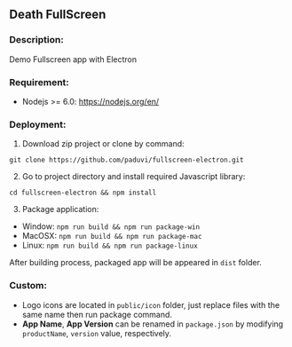 ## Death FullScreen

### Description: 
Demo Fullscreen app with Electron

### Requirement:
- Nodejs >= 6.0: https://nodejs.org/en/

### Deployment:
1. Download zip project or clone by command:

`git clone https://github.com/paduvi/fullscreen-electron.git`

2. Go to project directory and install required Javascript library:

`cd fullscreen-electron && npm install`

3. Package application:
- Window: `npm run build && npm run package-win`
- MacOSX: `npm run build && npm run package-mac`
- Linux: `npm run build && npm run package-linux`

After building process, packaged app will be appeared in `dist` folder.

### Custom:
- Logo icons are located in `public/icon` folder, just replace files with the same name then run package command.
- **App Name**, **App Version** can be renamed in `package.json` by modifying `productName`, `version` value, respectively.
